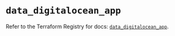 # `data_digitalocean_app`

Refer to the Terraform Registry for docs: [`data_digitalocean_app`](https://registry.terraform.io/providers/digitalocean/digitalocean/2.60.0/docs/data-sources/app).
